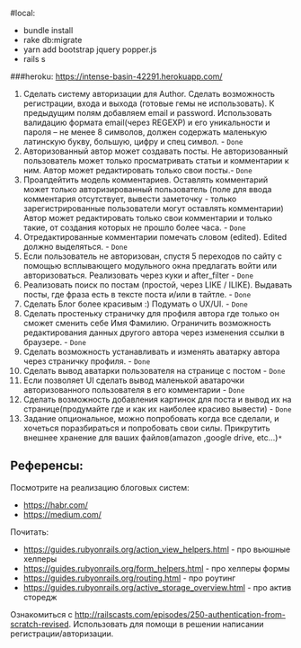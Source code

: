 #local:
- bundle install
- rake db:migrate
- yarn add bootstrap jquery popper.js
- rails s

###heroku: https://intense-basin-42291.herokuapp.com/

1. Сделать систему авторизации для Author.
   Сделать возможность регистрации, входа и выхода (готовые гемы не использовать).
   К предыдущим полям добавляем email и password. Использовать валидацию формата email(через REGEXP) и его уникальности и пароля – не менее 8 символов, должен содержать маленькую латинскую букву, большую, цифру и спец символ. - `Done`
2. Авторизованный автор может создавать посты. 
   Не авторизованный пользователь может только просматривать статьи и комментарии к ним.
   Автор может редактировать только свои посты.- `Done`
3. Проапдейтить модель комментариев. Оставлять комментарий может только авторизированный пользователь (поле для ввода комментария отсутствует, вывести заметочку - только зарегистрированные пользователи могут оставлять комментарии)
   Автор может редактировать только свои комментарии и только такие, от создания которых не прошло более часа. - `Done`
4. Отредактированные комментарии помечать словом (edited). Edited должно выделяться. - `Done`
5. Если пользователь не авторизован, спустя 5 переходов по сайту с помощью всплывающего модульного окна предлагать войти или авторизоваться. Реализовать через куки и after_filter - `Done`
6. Реализовать поиск по постам (простой, через LIKE / ILIKE). Выдавать посты, где фраза есть в тексте поста и/или в тайтле. - `Done`
7. Сделать Блог более красивым :) Подумать о UX/UI. - `Done`
8. Сделать простеньку страничку для профиля автора где только он сможет сменить себе Имя Фамилию. Ограничить возможность редактирования данных другого автора через изменения ссылки в браузере. - `Done`
9. Сделать возможность устанавливать и изменять аватарку автора через страничку профиля. - `Done`
10. Сделать вывод аватарки пользователя на странице с постом - `Done`
11. Если позволяет UI сделать вывод маленькой аватарочки авторизованного пользователя в его комментарии - `Done`
12. Сделать возможность добавления картинок для поста и вывод их на странице(продумайте где и как их наиболее красиво вывести) - `Done`
13. Задание опциональное, можно попробовать когда все сделали, и хочеться поразбираться и попробовать свои силы. Прикрутить внешнее хранение для ваших файлов(amazon ,google drive, etc...)`*`

Референсы:
---
Посмотрите на реализацию блоговых систем:
* https://habr.com/
* https://medium.com/

Почитать:
* https://guides.rubyonrails.org/action_view_helpers.html - про вьюшные хелперы
* https://guides.rubyonrails.org/form_helpers.html - про хелперы формы
* https://guides.rubyonrails.org/routing.html - про роутинг
* https://guides.rubyonrails.org/active_storage_overview.html - про актив сторедж

Ознакомиться с http://railscasts.com/episodes/250-authentication-from-scratch-revised. Использовать для помощи в решении написании регистрации/авторизации.